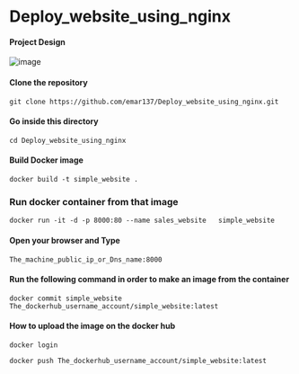 
# Deploy_website_using_nginx
#### Project Design 
![image](https://github.com/user-attachments/assets/0584418c-7ebe-4deb-9db3-00952cb3c725)
#### Clone the repository
```
git clone https://github.com/emar137/Deploy_website_using_nginx.git
```
####  Go inside this directory 
```
cd Deploy_website_using_nginx
```
#### Build Docker image 
```
docker build -t simple_website .
 ```
### Run docker container from that  image 
```
docker run -it -d -p 8000:80 --name sales_website   simple_website
```
#### Open your browser and Type  
``` 
The_machine_public_ip_or_Dns_name:8000
```
#### Run the following command in order to make an image from the  container
```
docker commit simple_website  The_dockerhub_username_account/simple_website:latest
```
#### How to upload the image on the docker hub
``` 
docker login
```
```
docker push The_dockerhub_username_account/simple_website:latest
```
